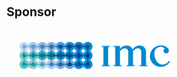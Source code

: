 

# Sponsor

<img src="images/imc-logo.png" style="border:none; box-shadow:none; margin: 30px; background:white"/>

